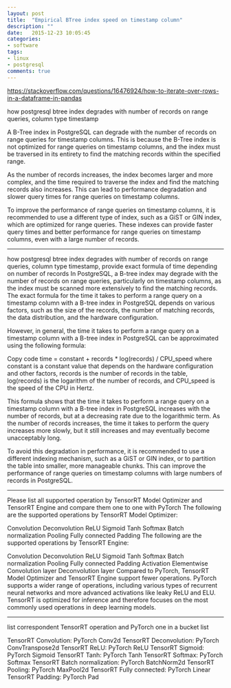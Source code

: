 ```yaml
---
layout: post
title:  "Empirical BTree index speed on timestamp column"
description: ""
date:   2015-12-23 10:05:45
categories:
- software
tags:
- linux
- postgresql
comments: true
---
```


https://stackoverflow.com/questions/16476924/how-to-iterate-over-rows-in-a-dataframe-in-pandas


how postgresql btree index degrades with number of records on range queries, column type timestamp


A B-Tree index in PostgreSQL can degrade with the number of records on range queries for timestamp columns. This is because the B-Tree index is not optimized for range queries on timestamp columns, and the index must be traversed in its entirety to find the matching records within the specified range.

As the number of records increases, the index becomes larger and more complex, and the time required to traverse the index and find the matching records also increases. This can lead to performance degradation and slower query times for range queries on timestamp columns.

To improve the performance of range queries on timestamp columns, it is recommended to use a different type of index, such as a GiST or GIN index, which are optimized for range queries. These indexes can provide faster query times and better performance for range queries on timestamp columns, even with a large number of records.


--------------

how postgresql btree index degrades with number of records on range queries, column type timestamp, provide exact formula of time depending on number of records
In PostgreSQL, a B-tree index may degrade with the number of records on range queries, particularly on timestamp columns, as the index must be scanned more extensively to find the matching records. The exact formula for the time it takes to perform a range query on a timestamp column with a B-tree index in PostgreSQL depends on various factors, such as the size of the records, the number of matching records, the data distribution, and the hardware configuration.

However, in general, the time it takes to perform a range query on a timestamp column with a B-tree index in PostgreSQL can be approximated using the following formula:

Copy code
time = constant + records * log(records) / CPU_speed
where constant is a constant value that depends on the hardware configuration and other factors, records is the number of records in the table, log(records) is the logarithm of the number of records, and CPU_speed is the speed of the CPU in Hertz.

This formula shows that the time it takes to perform a range query on a timestamp column with a B-tree index in PostgreSQL increases with the number of records, but at a decreasing rate due to the logarithmic term. As the number of records increases, the time it takes to perform the query increases more slowly, but it still increases and may eventually become unacceptably long.

To avoid this degradation in performance, it is recommended to use a different indexing mechanism, such as a GiST or GIN index, or to partition the table into smaller, more manageable chunks. This can improve the performance of range queries on timestamp columns with large numbers of records in PostgreSQL.


-----------------

Please list all supported operation by TensorRT Model Optimizer and TensorRT Engine and compare them one to one with PyTorch
The following are the supported operations by TensorRT Model Optimizer:

Convolution
Deconvolution
ReLU
Sigmoid
Tanh
Softmax
Batch normalization
Pooling
Fully connected
Padding
The following are the supported operations by TensorRT Engine:

Convolution
Deconvolution
ReLU
Sigmoid
Tanh
Softmax
Batch normalization
Pooling
Fully connected
Padding
Activation
Elementwise
Convolution layer
Deconvolution layer
Compared to PyTorch, TensorRT Model Optimizer and TensorRT Engine support fewer operations. PyTorch supports a wider range of operations, including various types of recurrent neural networks and more advanced activations like leaky ReLU and ELU. TensorRT is optimized for inference and therefore focuses on the most commonly used operations in deep learning models.




------------
list correspondent TensorRT operation and PyTorch one in a bucket list


TensorRT Convolution: PyTorch Conv2d
TensorRT Deconvolution: PyTorch ConvTranspose2d
TensorRT ReLU: PyTorch ReLU
TensorRT Sigmoid: PyTorch Sigmoid
TensorRT Tanh: PyTorch Tanh
TensorRT Softmax: PyTorch Softmax
TensorRT Batch normalization: PyTorch BatchNorm2d
TensorRT Pooling: PyTorch MaxPool2d
TensorRT Fully connected: PyTorch Linear
TensorRT Padding: PyTorch Pad
